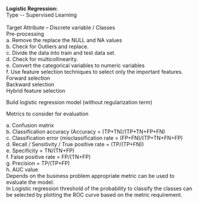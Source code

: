 **Logistic Regression:** <br />
Type		   -- Supervised Learning <br />	
Target Attribute – Discrete variable / Classes <br />
Pre-processing    <br />
a. Remove the replace the NULL and NA values <br />
b. Check for Outliers and replace. <br />
c. Divide the data into train and test data set. <br />
d. Check for multicollinearity. <br />
e. Convert the categorical variables to numeric variables <br />
f. Use feature selection techniques to select only the important features. <br />
Forward selection <br />
Backward selection <br />
Hybrid feature selection <br />


Build logistic regression model (without regularization term) <br />

Metrics to consider for evaluation <br />

a. Confusion matrix <br />
b. Classification accuracy (Accuracy = (TP+TN)/(TP+TN+FP+FN) <br />
c. Classification error (misclassification rate = (FP+FN)/(TP+TN+FN+FP) <br />
d. Recall / Sensitivity / True positive rate = (TP/(TP+FN)) <br />
e. Specificity = TN/(TN+FP) <br />
f. False positive rate = FP/(TN+FP)	 <br />
g. Precision = TP/(TP+FP) <br />
h. AUC value <br />
Depends on the business problem appropriate metric can be used to evaluate the model. <br />
In Logistic regression threshold of the probability to classify the classes can be selected by plotting the ROC curve based on the metric requirement. <br />
